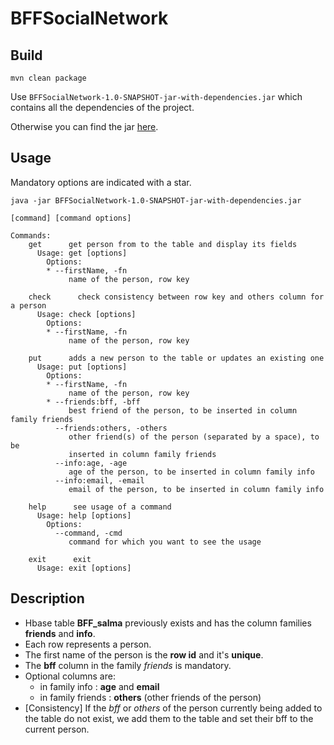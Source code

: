 # BFFSocialNetwork

Build
-----
```
mvn clean package
```
Use `BFFSocialNetwork-1.0-SNAPSHOT-jar-with-dependencies.jar` which contains
all the dependencies of the project. 

Otherwise you can find the jar [here](https://github.com/Salma-El-Alaoui//BFFSocialNetwork/releases).

Usage
-----
Mandatory options are indicated with a star.
```
java -jar BFFSocialNetwork-1.0-SNAPSHOT-jar-with-dependencies.jar

[command] [command options]

Commands:
    get      get person from to the table and display its fields
      Usage: get [options]
        Options:
        * --firstName, -fn
             name of the person, row key

    check      check consistency between row key and others column for a person
      Usage: check [options]
        Options:
        * --firstName, -fn
             name of the person, row key

    put      adds a new person to the table or updates an existing one
      Usage: put [options]
        Options:
        * --firstName, -fn
             name of the person, row key
        * --friends:bff, -bff
             best friend of the person, to be inserted in column family friends
          --friends:others, -others
             other friend(s) of the person (separated by a space), to be
             inserted in column family friends
          --info:age, -age
             age of the person, to be inserted in column family info
          --info:email, -email
             email of the person, to be inserted in column family info

    help      see usage of a command
      Usage: help [options]
        Options:
          --command, -cmd
             command for which you want to see the usage

    exit      exit
      Usage: exit [options]
```

Description
-----------
- Hbase table **BFF_salma** previously exists and has the column families **friends** and **info**.
- Each row represents a person.
- The first name of the person is the **row id** and it's **unique**. 
- The **bff** column in the family *friends* is mandatory.
- Optional columns are:
    - in family info : **age** and **email** 
    - in family friends : **others** (other friends of the person)
- [Consistency] If the *bff* or *others* of the person currently being added to the table do not exist, we add them to the table and set their bff to the current person.


